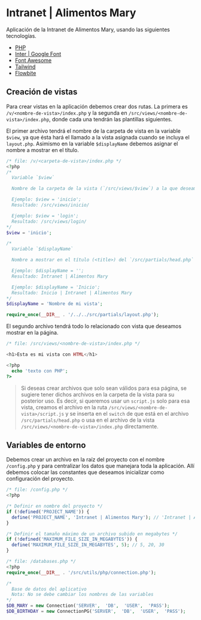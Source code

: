 # Intranet | Alimentos Mary
Aplicación de la Intranet de Alimentos Mary, usando las siguientes tecnologías.

- [PHP](https://www.php.net/)
- [Inter | Google Font](https://fonts.google.com/specimen/Inter/)
- [Font Awesome](https://fontawesome.com/search?o=r&m=free)
- [Tailwind](https://tailwindcss.com/)
- [Flowbite](https://flowbite.com/)

## Creación de vistas
Para crear vistas en la aplicación debemos crear dos rutas. La primera es `/v/<nombre-de-vista>/index.php` y la segunda en `/src/views/<nombre-de-vista>/index.php`, donde cada una tendrán las plantillas siguientes.

El primer archivo tendrá el nombre de la carpeta de vista en la variable `$view`, ya que ésta hará el llamado a la vista asignada cuando se incluya el `layout.php`. Asimismo en la variable `$displayName` debemos asignar el nombre a mostrar en el título.

```php
/* file: /v/<carpeta-de-vista>/index.php */
<?php
/*
  Variable `$view`

  Nombre de la carpeta de la vista (`/src/views/$view`) a la que deseamos ingresar.

  Ejemplo: $view = 'inicio';
  Resultado: /src/views/inicio/

  Ejemplo: $view = 'login';
  Resultado: /src/views/login/
*/
$view = 'inicio';

/*
  Variable `$displayName`

  Nombre a mostrar en el título (<title>) del `/src/partials/head.php` de la vista.

  Ejemplo: $displayName = '';
  Resultado: Intranet | Alimentos Mary

  Ejemplo: $displayName = 'Inicio';
  Resultado: Inicio | Intranet | Alimentos Mary
*/
$displayName = 'Nombre de mi vista';

require_once(__DIR__ . '/../../src/partials/layout.php');
```

El segundo archivo tendrá todo lo relacionado con vista que deseamos mostrar en la página.

```php
/* file: /src/views/<nombre-de-vista>/index.php */

<h1>Esta es mi vista con HTML</h1>

<?php
  echo 'texto con PHP';
?>
```

> Si deseas crear archivos que solo sean válidos para esa página, se sugiere tener dichos archivos en la carpeta de la vista para su posterior uso. Es decir, si queremos usar un `script.js` solo para esa vista, creamos el archivo en la ruta `/src/views/<nombre-de-vista>/script.js` y se inserta en el `switch` de que está en el archivo `/src/partials/head.php` o usa en el archivo de la vista `/src/views/<nombre-de-vista>/index.php` directamente.

## Variables de entorno
Debemos crear un archivo en la raíz del proyecto con el nombre `/config.php` y para centralizar los datos que manejara toda la aplicación. Allí debemos colocar las constantes que deseamos inicializar como configuración del proyecto.

```php
/* file: /config.php */
<?php

/* Definir en nombre del proyecto */
if (!defined('PROJECT_NAME')) {
  define('PROJECT_NAME', 'Intranet | Alimentos Mary'); // 'Intranet | Alimentos Mary'
}

/* Definir el tamaño máximo de un archivo subido en megabytes */
if (!defined('MAXIMUM_FILE_SIZE_IN_MEGABYTES')) {
  define('MAXIMUM_FILE_SIZE_IN_MEGABYTES', 5); // 5, 20, 30
}
```

```php
/* file: /databases.php */
<?php
require_once(__DIR__ . '/src/utils/php/connection.php');

/* 
  Base de datos del aplicativo
  Nota: No se debe cambiar los nombres de las variables
*/
$DB_MARY = new Connection('SERVER',  'DB',  'USER',  'PASS');
$DB_BIRTHDAY = new ConnectionPG('SERVER',  'DB',  'USER',  'PASS');
```